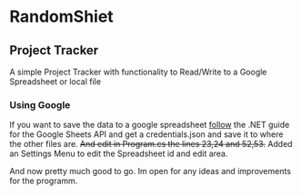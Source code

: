 # RandomShiet



## Project Tracker
A simple Project Tracker with functionality to Read/Write to a Google Spreadsheet or local file

### Using Google
If you want to save the data to a google spreadsheet [follow](https://developers.google.com/sheets/api/quickstart/dotnet) the .NET guide
for the Google Sheets API and get a credentials.json and save it to where the other files are.
~~And edit in Program.cs the lines 23,24 and 52,53.~~ 
Added an Settings Menu to edit the Spreadsheet id and edit area.

And now pretty much good to go. Im open for any ideas and improvements for the programm. 
